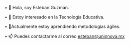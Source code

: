 •	👋 Hola, soy Esteban Guzmán.

•	👀 Estoy interesado en la Tecnología Educativa.

•	🌱Actualmente estoy aprendiendo metodologías ágiles.

•	📫 Puedes contactarme al correo esteban@uninnova.mx

<!---
EGA96-15/EGA96-15 is a ✨ special ✨ repository because its `README.md` (this file) appears on your GitHub profile.
You can click the Preview link to take a look at your changes.
--->
